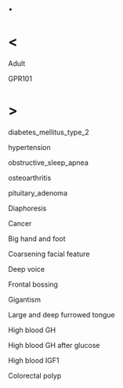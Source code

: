# .

# <

Adult

GPR101

# >

diabetes_mellitus_type_2

hypertension

obstructive_sleep_apnea

osteoarthritis

pituitary_adenoma

Diaphoresis

Cancer

Big hand and foot

Coarsening facial feature

Deep voice

Frontal bossing

Gigantism

Large and deep furrowed tongue

High blood GH

High blood GH after glucose

High blood IGF1

Colorectal polyp

